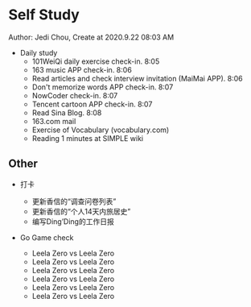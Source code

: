 # Self Study

Author: Jedi Chou, Create at 2020.9.22 08:03 AM

* Daily study
  * 101WeiQi daily exercise check-in. 8:05
  * 163 music APP check-in. 8:06
  * Read articles and check interview invitation (MaiMai APP). 8:06
  * Don't memorize words APP check-in. 8:07
  * NowCoder check-in. 8:07
  * Tencent cartoon APP check-in. 8:07
  * Read Sina Blog. 8:08
  * 163.com mail
  * Exercise of Vocabulary (vocabulary.com)
  * Reading 1 minutes at SIMPLE wiki

## Other

* 打卡
  * 更新香信的“调查问卷列表”
  * 更新香信的“个人14天内旅居史”
  * 编写Ding’Ding的工作日报

* Go Game check
  * Leela Zero vs Leela Zero
  * Leela Zero vs Leela Zero
  * Leela Zero vs Leela Zero
  * Leela Zero vs Leela Zero
  * Leela Zero vs Leela Zero
  * Leela Zero vs Leela Zero
